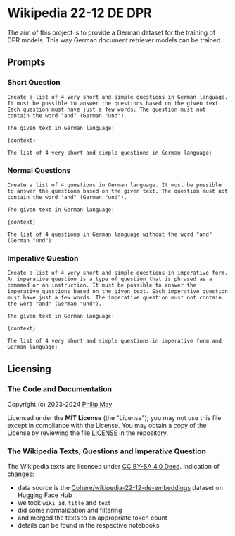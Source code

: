 # Wikipedia 22-12 DE DPR

The aim of this project is to provide a German dataset for the training of DPR models.
This way German document retriever models can be trained.

## Prompts

### Short Question

```text
Create a list of 4 very short and simple questions in German language. It must be possible to answer the questions based on the given text.
Each question must have just a few words. The question must not contain the word "and" (German "und").

The given text in German language:

{context}

The list of 4 very short and simple questions in German language:
```

### Normal Questions

```text
Create a list of 4 questions in German language. It must be possible to answer the questions based on the given text. The question must not contain the word "and" (German "und").

The given text in German language:

{context}

The list of 4 questions in German language without the word "and" (German "und"):
```

### Imperative Question

```text
Create a list of 4 very short and simple questions in imperative form. An imperative question is a type of question that is phrased as a command or an instruction. It must be possible to answer the imperative questions based on the given text. Each imperative question must have just a few words. The imperative question must not contain the word "and" (German "und").

The given text in German language:

{context}

The list of 4 very short and simple questions in imperative form and German language:
```

## Licensing

### The Code and Documentation

Copyright (c) 2023-2024 [Philip May](https://may.la/)

Licensed under the **MIT License** (the "License"); you may not use this file except in compliance with the License.
You may obtain a copy of the License by reviewing the file
[LICENSE](https://github.com/telekom/mltb2/blob/main/LICENSE) in the repository.

### The Wikipedia Texts, Questions and Imperative Question

The Wikipedia texts are licensed under [CC BY-SA 4.0 Deed](https://creativecommons.org/licenses/by-sa/4.0/deed).
Indication of changes:

- data source is the [Cohere/wikipedia-22-12-de-embeddings](https://huggingface.co/datasets/Cohere/wikipedia-22-12-de-embeddings) dataset on Hugging Face Hub
- we took `wiki_id`, `title` and `text`
- did some normalization and filtering
- and merged the texts to an appropriate token count
- details can be found in the respective notebooks
